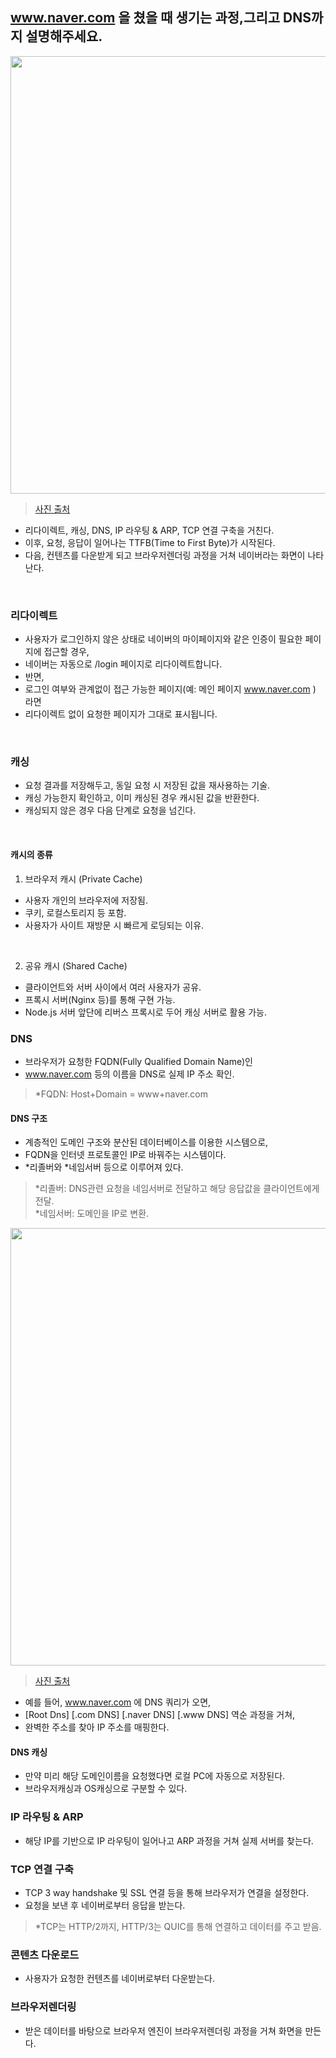 ## www.naver.com 을 쳤을 때 생기는 과정,그리고 DNS까지 설명해주세요.
<img width="900" height="700" src="https://github.com/user-attachments/assets/14da882d-02bc-40b2-99b1-3dd477c041b9"/><br>
>[사진 출처](https://velog.io/@leesfact/%EB%8F%84%EB%A9%94%EC%9D%B8-%EB%84%A4%EC%9E%84%EC%9D%84-%EC%9E%85%EB%A0%A5%ED%96%88%EC%9D%84-%EB%95%8C-%EC%83%9D%EA%B8%B0%EB%8A%94-%EA%B3%BC%EC%A0%95-%EA%B7%B8%EB%A6%AC%EA%B3%A0-DNS-m77wrs9m)
- 리다이렉트, 캐싱, DNS, IP 라우팅 & ARP, TCP 연결 구축을 거친다.
- 이후, 요청, 응답이 일어나는 TTFB(Time to First Byte)가 시작된다.
- 다음, 컨텐츠를 다운받게 되고 브라우저렌더링 과정을 거쳐 네이버라는 화면이 나타난다.
<br>

### 리다이렉트
- 사용자가 로그인하지 않은 상태로 네이버의 마이페이지와 같은 인증이 필요한 페이지에 접근할 경우,
- 네이버는 자동으로 /login 페이지로 리다이렉트합니다.
- 반면,  
- 로그인 여부와 관계없이 접근 가능한 페이지(예: 메인 페이지 www.naver.com ) 라면
- 리다이렉트 없이 요청한 페이지가 그대로 표시됩니다.
<br>

### 캐싱
- 요청 결과를 저장해두고, 동일 요청 시 저장된 값을 재사용하는 기술.
- 캐싱 가능한지 확인하고, 이미 캐싱된 경우 캐시된 값을 반환한다.
- 캐싱되지 않은 경우 다음 단계로 요청을 넘긴다.
<br>

#### 캐시의 종류
1. 브라우저 캐시 (Private Cache) <br>
- 사용자 개인의 브라우저에 저장됨.
- 쿠키, 로컬스토리지 등 포함.
- 사용자가 사이트 재방문 시 빠르게 로딩되는 이유.
 <br>
 
2. 공유 캐시 (Shared Cache) <br>
- 클라이언트와 서버 사이에서 여러 사용자가 공유.
- 프록시 서버(Nginx 등)를 통해 구현 가능.
- Node.js 서버 앞단에 리버스 프록시로 두어 캐싱 서버로 활용 가능.

### DNS
- 브라우저가 요청한 FQDN(Fully Qualified Domain Name)인
- www.naver.com 등의 이름을 DNS로 실제 IP 주소 확인.
>*FQDN: Host+Domain = www+naver.com

#### DNS 구조
- 계층적인 도메인 구조와 분산된 데이터베이스를 이용한 시스템으로,
- FQDN을 인터넷 프로토콜인 IP로 바꿔주는 시스템이다.
- *리졸버와 *네임서버 등으로 이루어져 있다. <br>
>*리졸버: DNS관련 요청을 네임서버로 전달하고 해당 응답값을 클라이언트에게 전달. <br>
>*네임서버: 도메인을 IP로 변환. <br>

<img width="600" height="700" src="https://github.com/user-attachments/assets/34739367-4488-42ab-91d2-5f002321ad9d" /><br>
>[사진 출처](https://www.computerhope.com/jargon/d/domaname.htm) <br>
- 예를 들어, www.naver.com 에 DNS 쿼리가 오면,
- [Root Dns] [.com DNS] [.naver DNS] [.www DNS] 역순 과정을 거쳐,
- 완벽한 주소를 찾아 IP 주소를 매핑한다.

#### DNS 캐싱
- 만약 미리 해당 도메인이름을 요청했다면 로컬 PC에 자동으로 저장된다.
- 브라우저캐싱과 OS캐싱으로 구분할 수 있다.

### IP 라우팅 & ARP
- 해당 IP를 기반으로 IP 라우팅이 일어나고 ARP 과정을 거쳐 실제 서버를 찾는다.

### TCP 연결 구축
- TCP 3 way handshake 및 SSL 연결 등을 통해 브라우저가 연결을 설정한다.
- 요청을 보낸 후 네이버로부터 응답을 받는다. <br>
>*TCP는 HTTP/2까지, HTTP/3는 QUIC를 통해 연결하고 데이터를 주고 받음. <br>

### 콘텐츠 다운로드
- 사용자가 요청한 컨텐츠를 네이버로부터 다운받는다.

### 브라우저렌더링
- 받은 데이터를 바탕으로 브라우저 엔진이 브라우저렌더링 과정을 거쳐 화면을 만든다.

